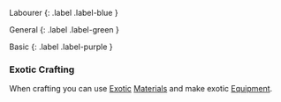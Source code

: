 Labourer
{: .label .label-blue }

General
{: .label .label-green }

Basic
{: .label .label-purple }

### Exotic Crafting

When crafting you can use [Exotic](Materials#Exotic) [Materials](Materials) and make exotic [Equipment](Core/Equipment).
